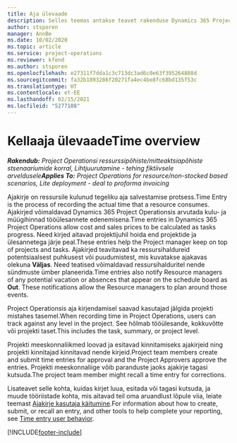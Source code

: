 ```yaml
---
title: Aja ülevaade
description: Selles teemas antakse teavet rakenduse Dynamics 365 Project Operations aja funktsionaalsuse kohta.
author: stsporen
manager: AnnBe
ms.date: 10/02/2020
ms.topic: article
ms.service: project-operations
ms.reviewer: kfend
ms.author: stsporen
ms.openlocfilehash: e27311f7dda1c3c713dc3ad6c0e63f395264808d
ms.sourcegitcommit: fa32b1893286f20271fa4ec4be8fc68bd135f53c
ms.translationtype: HT
ms.contentlocale: et-EE
ms.lasthandoff: 02/15/2021
ms.locfileid: "5277108"
---
```

# <a name="time-overview"></a><span data-ttu-id="b8682-103">Kellaaja ülevaade</span><span class="sxs-lookup"><span data-stu-id="b8682-103">Time overview</span></span>

<span data-ttu-id="b8682-104">_**Rakendub:** Project Operationsi ressurssipõhiste/mitteaktsiapõhiste stsenaariumide korral,  Lihtjuurutamine - tehing fiktiivsele arveldusele_</span><span class="sxs-lookup"><span data-stu-id="b8682-104">_**Applies To:** Project Operations for resource/non-stocked based scenarios, Lite deployment - deal to proforma invoicing_</span></span>

<span data-ttu-id="b8682-105">Ajakirje on ressursile kulunud tegeliku aja salvestamise protsess.</span><span class="sxs-lookup"><span data-stu-id="b8682-105">Time Entry is the process of recording the actual time that a resource consumes.</span></span> <span data-ttu-id="b8682-106">Ajakirjed võimaldavad Dynamics 365 Project Operationsis arvutada kulu- ja müügihinnad tööülesannete edenemisena.</span><span class="sxs-lookup"><span data-stu-id="b8682-106">Time entries in Dynamics 365 Project Operations allow cost and sales prices to be calculated as tasks progress.</span></span> <span data-ttu-id="b8682-107">Need kirjed aitavad projektijuhil hoida end projektide ja ülesannetega järje peal.</span><span class="sxs-lookup"><span data-stu-id="b8682-107">These entries help the Project manager keep on top of projects and tasks.</span></span> <span data-ttu-id="b8682-108">Ajakirjed teavitavad ka ressursihaldureid potentsiaalsest puhkusest või puudumistest, mis kuvatakse ajakavas olekuna **Väljas**. Need teatised võimaldavad ressursihalduritel nende sündmuste ümber planeerida.</span><span class="sxs-lookup"><span data-stu-id="b8682-108">Time entries also notify Resource managers of any potential vacation or absences that appear on the schedule board as **Out**. These notifications allow the Resource managers to plan around those events.</span></span>

<span data-ttu-id="b8682-109">Project Operationsis aja kirjendamisel saavad kasutajad jälgida projekti mistahes tasemel.</span><span class="sxs-lookup"><span data-stu-id="b8682-109">When recording time in Project Operations, users can track against any level in the project.</span></span> <span data-ttu-id="b8682-110">See hõlmab tööülesande, kokkuvõtte või projekti taset.</span><span class="sxs-lookup"><span data-stu-id="b8682-110">This includes the task, summary, or project level.</span></span>

<span data-ttu-id="b8682-111">Projekti meeskonnaliikmed loovad ja esitavad kinnitamiseks ajakirjeid ning projekti kinnitajad kinnitavad nende kirjeid.</span><span class="sxs-lookup"><span data-stu-id="b8682-111">Project team members create and submit time entries for approval and the Project Approvers approve the entries.</span></span> <span data-ttu-id="b8682-112">Projekti meeskonnaliige võib paranduste jaoks ajakirje tagasi kutsuda.</span><span class="sxs-lookup"><span data-stu-id="b8682-112">The project team member might recall a time entry for corrections.</span></span>

<span data-ttu-id="b8682-113">Lisateavet selle kohta, kuidas kirjet luua, esitada või tagasi kutsuda, ja muude tööriistade kohta, mis aitavad teil oma aruandlust lõpule viia, leiate teemast [Ajakirje kasutaja käitumine](ui-behavior-time.md).</span><span class="sxs-lookup"><span data-stu-id="b8682-113">For information about how to create, submit, or recall an entry, and other tools to help complete your reporting, see [Time entry user behavior](ui-behavior-time.md).</span></span>



[!INCLUDE[footer-include](../includes/footer-banner.md)]